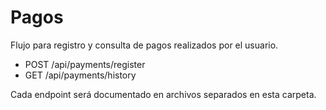 # Pagos

Flujo para registro y consulta de pagos realizados por el usuario.

- POST /api/payments/register
- GET /api/payments/history

Cada endpoint será documentado en archivos separados en esta carpeta.
